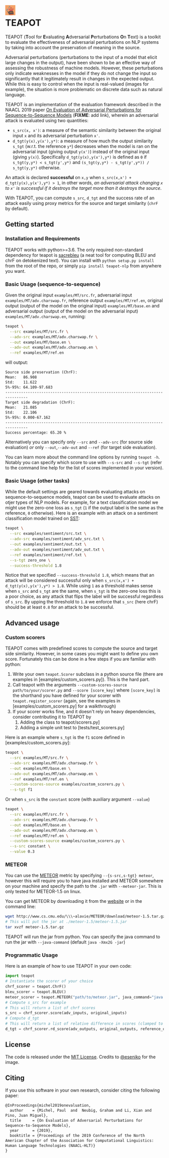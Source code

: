 <img align="left" width="32" height="32" src="teapot.gif" alt="teapot"/>

# TEAPOT

TEAPOT (**T**ool for **E**valuating **A**dversarial **P**erturbations **O**n **T**ext) is a toolkit to evaluate the effectiveness of adversarial perturbations on NLP systems by taking into account the preservation of meaning in the source.

Adversarial perturbations (perturbations to the input of a model that elicit large changes in the output), have been shown to be an effective way of assessing the robustness of machine models.
However, these perturbations only indicate weaknesses in the model if they do not change the input so significantly that it legitimately result in changes in the expected output. While this is easy to control when the input is real-valued (images for example), the situation is more problematic on discrete data such as natural language.

TEAPOT is an implementation of the evaluation framework described in the NAACL 2019 paper [On Evaluation of Adversarial Perturbations for Sequence-to-Sequence Models](link_to_paper) (**FIXME**: add link), wherein an adversarial attack is evaluated using two quantities:

- `s_src(x, x')`: a measure of the semantic similarity between the original input `x` and its adversarial perturbation `x'`.
- `d_tgt(y(x),y(x'),y*)`: a measure of how much the output similarity `s_tgt` (w.r.t. the reference `y*`) decreases when the model is ran on the adversarial input (giving output `y(x')`) instead of the original input (giving `y(x)`). Specifically `d_tgt(y(x),y(x'),y*)` is defined as `0` if `s_tgt(y,y*) < s_tgt(y',y*)` and `(s_tgt(y,y*) - s_tgt(y',y*)) / s_tgt(y,y*)` otherwise.

An attack is declared **successful** on `x,y` when `s_src(x,x') + d_tgt(y(x),y(x'),y*) > 1`, in other words, *an adversarial attack changing `x` to `x'` is successful if it destroys the target more than it destroys the source*.

With TEAPOT, you can compute `s_src`, `d_tgt` and the success rate of an attack easily using proxy metrics for the source and target similarity (`chrF` by default).

## Getting started

### Installation and Requirements

TEAPOT works with python>=3.6. The only required non-standard dependency for teapot is [sacrebleu](https://github.com/mjpost/sacreBLEU) (a neat tool for computing BLEU and chrF on detokenized text). You can install with `python setup.py install` from the root of the repo, or simply `pip install teapot-nlp` from anywhere you want.

### Basic Usage (sequence-to-sequence)

Given the original input `examples/MT/src.fr`, adversarial input `examples/MT/adv.charswap.fr`, reference output `examples/MT/ref.en`, original output (output of the model on the original input) `examples/MT/base.en` and adversarial output (output of the model on the adversarial input) `examples/MT/adv.charswap.en`, running:

```bash
teapot \
  --src examples/MT/src.fr \
  --adv-src examples/MT/adv.charswap.fr \
  --out examples/MT/base.en \
  --adv-out examples/MT/adv.charswap.en \
  --ref examples/MT/ref.en
```

will output:

```
Source side preservation (ChrF):
Mean:   86.908
Std:    11.622
5%-95%: 64.109-97.683
--------------------------------------------------------------------------------
Target side degradation (ChrF):
Mean:   21.085
Std:    22.106
5%-95%: 0.000-67.162
--------------------------------------------------------------------------------
Success percentage: 65.20 %
```

Alternatively you can specify only `--src` and `--adv-src` (for source side evaluation) *or* only `--out`,`--adv-out` and `--ref` (for target side evaluation).

You can learn more about the command line options by running `teapot -h`. Notably you can specify which score to use with `--s-src` and `--s-tgt` (refer to the command line help for the list of scores implemented in your version).

### Basic Usage (other tasks)

While the default settings are geared towards evaluating attacks on sequence-to-sequence models, teapot can be used to evaluate attacks on otjer types of NLP models. For example, for a text classification model we might use the zero-one loss as `s_tgt` (`1` if the output label is the same as the reference, `0` otherwise). Here is an example with an attack on a sentiment classification model trained on [SST](https://nlp.stanford.edu/sentiment/):

```bash
teapot \
  --src examples/sentiment/src.txt \
  --adv-src examples/sentiment/adv_src.txt \
  --out examples/sentiment/out.txt \
  --adv-out examples/sentiment/adv_out.txt \
  --ref examples/sentiment/ref.txt \
  --s-tgt zero_one \
  --success-threshold 1.8
```

Notice that we specified `--success-threshold 1.8`, which means that an attack will be considered successful only when `s_src(x,x') + d_tgt(y(x),y(x'),y*) > 1.8`. While using `1` as a threshold makes sense when `s_src` and `s_tgt` are the same, when `s_tgt` is the zero-one loss this is a poor choice, as any attack that flips the label will be successful regardless of `s_src`. By upping the threshold to `1.8` we enforce that `s_src` (here chrF) should be at least `0.8` for an attack to be successful.

## Advanced usage

### Custom scorers

TEAPOT comes with predefined scores to compute the source and target side similarity. However, in some cases you might want to define you own score. Fortunately this can be done in a few steps if you are familiar with python:

1. Write your own `teapot.Scorer` subclass in a python source file (there are examples in [examples/custom_scorers.py]). This is the hard part.
2. Call teapot with the arguments `--custom-scores-source path/to/your/scorer.py` and `--score [score_key]` where `[score_key]` is the shorthand you have defined for your scorer with `teapot.register_scorer` (again, see the examples in [examples/custom_scorers.py] for a walkthrough)
3. If your scorer works fine, and it doesn't rely on heavy dependencies, consider contributing it to TEAPOT by
    1. Adding the class to teapot/scorers.py]
    2. Adding a simple unit test to [tests/test_scorers.py]

Here is an example where `s_tgt` is the `f1` score defined in [examples/custom_scorers.py]:

```bash
teapot \
  --src examples/MT/src.fr \
  --adv-src examples/MT/adv.charswap.fr \
  --out examples/MT/base.en \
  --adv-out examples/MT/adv.charswap.en \
  --ref examples/MT/ref.en \
  --custom-scores-source examples/custom_scorers.py \
  --s-tgt f1
```

Or when `s_src` is the `constant` score (with auxiliary argument `--value`)

```bash
teapot \
  --src examples/MT/src.fr \
  --adv-src examples/MT/adv.charswap.fr \
  --out examples/MT/base.en \
  --adv-out examples/MT/adv.charswap.en \
  --ref examples/MT/ref.en \
  --custom-scores-source examples/custom_scorers.py \
  --s-src constant \
  --value 0.3
```


### METEOR

You can use the [METEOR](http://www.cs.cmu.edu/~alavie/METEOR/) metric by specifying `--{s-src,s-tgt} meteor`, however this will require you to have java installed and METEOR somewhere on your machine and specify the path to the `.jar` with `--meteor-jar`. This is only tested for METEOR-1.5 on linux.

You can get METEOR by downloading it from the [website](http://www.cs.cmu.edu/~alavie/METEOR/) or in the command line:

```bash
wget http://www.cs.cmu.edu/\\\~alavie/METEOR/download/meteor-1.5.tar.gz
# This will put the jar at ./meteor-1.5/meteor-1.5.jar
tar xvzf meteor-1.5.tar.gz
```

TEAPOT will run the jar from python. You can specify the java command to run the jar with `--java-command` (default `java -Xmx2G -jar`)

### Programmatic Usage

Here is an example of how to use TEAPOT in your own code:

```python
import teapot
# Instantiate the scorer of your choice
chrf_scorer = teapot.ChrF()
bleu_scorer = teapot.BLEU()
meteor_scorer = teapot.METEOR("path/to/meteor.jar", java_command="java -Xmx2G -jar")
# Compute s_src for example
# This will return a list of chrf scores
s_src = chrf_scorer.score(adv_inputs, original_inputs)
# Compute d_tgt
# This will return a list of relative difference in scores (clamped to positive values)
d_tgt = chrf_scorer.rd_score(adv_outputs, original_outputs, reference_outputs)
```

## License

The code is released under the [MIT License](LICENSE). Credits to [@eseniko](https://giphy.com/eseniko) for the image.


## Citing

If you use this software in your own research, consider citing the following paper:

```
@InProceedings{michel2019onevaluation,
  author    = {Michel, Paul  and  Neubig, Graham and Li, Xian and Pino, Juan Miguel},
  title     = {On Evaluation of Adversarial Perturbations for Sequence-to-Sequence Models},
  year      = {2019},
  booktitle = {Proceedings of the 2019 Conference of the North American Chapter of the Association for Computational Linguistics: Human Language Technologies (NAACL-HLT)}
}
```
